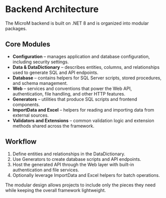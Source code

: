 # Backend Architecture

The MicroM backend is built on .NET 8 and is organized into modular packages.

## Core Modules

- **Configuration** – manages application and database configuration, including security settings.
- **Data & DataDictionary** – describes entities, columns, and relationships used to generate SQL and API endpoints.
- **Database** – contains helpers for SQL Server scripts, stored procedures, and schema management.
- **Web** – services and conventions that power the Web API, authentication, file handling, and other HTTP features.
- **Generators** – utilities that produce SQL scripts and frontend components.
- **ImportData and Excel** – helpers for reading and importing data from external sources.
- **Validators and Extensions** – common validation logic and extension methods shared across the framework.

## Workflow

1. Define entities and relationships in the DataDictionary.
2. Use Generators to create database scripts and API endpoints.
3. Host the generated API through the Web layer with built-in authentication and file services.
4. Optionally leverage ImportData and Excel helpers for batch operations.

The modular design allows projects to include only the pieces they need while keeping the overall framework lightweight.
